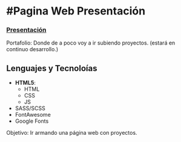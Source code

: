 # #Pagina Web Presentación

### [Presentación](https://megagringa.github.io/Presentacion/index.html)

Portafolio: Donde de a poco voy a ir subiendo proyectos. (estará en continuo desarrollo.)

## Lenguajes y Tecnoloías

- **HTML5**:
    - HTML
    - CSS
    - JS
-   SASS/SCSS
-   FontAwesome
-   Google Fonts

Objetivo: Ir armando una página web con proyectos.

